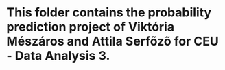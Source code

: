 # This folder contains the probability prediction project of Viktória Mészáros and Attila Serfõzõ for CEU - Data Analysis 3.
